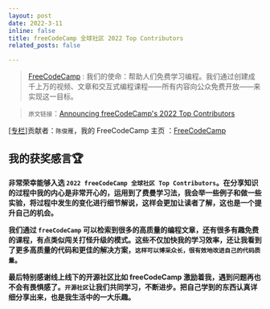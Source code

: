 ```yaml
---
layout: post
date: 2022-3-11 
inline: false
title: freeCodeCamp 全球社区 2022 Top Contributors
related_posts: false

---
```


> [FreeCodeCamp](https://www.freecodecamp.org/chinese) : 我们的使命：帮助人们免费学习编程。我们通过创建成千上万的视频、文章和交互式编程课程——所有内容向公众免费开放——来实现这一目标。

> `原文链接`：[Announcing freeCodeCamp's 2022 Top Contributors](https://www.freecodecamp.org/news/freecodecamp-2022-top-contributors/)

[[专栏]](https://www.freecodecamp.org/chinese/news)贡献者：`陈俊雁`，我的 FreeCodeCamp 主页 ：[FreeCodeCamp](https://www.freecodecamp.org/chinese/news/author/chen/)

## 我的获奖感言🏆

**非常荣幸能够入选 `2022 freeCodeCamp 全球社区 Top Contributors`。在分享知识的过程中我的内心是非常开心的，运用到了费曼学习法，我会举一些例子和做一些实验，将过程中发生的变化进行细节解说，这样会更加让读者了解，这也是一个提升自己的机会。**

**我们通过 `freeCodeCamp` 可以检索到很多的高质量的编程文章，还有很多有趣免费的课程，有点类似闯关打怪升级的模式。这些不仅加快我的学习效率，还让我看到了更多高质量的代码和更佳的解决方案，`这样可以博采众长，很有效地改进自己的代码质量`。**

**最后特别感谢线上线下的开源社区比如 freeCodeCamp 激励着我，遇到问题再也不会有畏惧感了。`开源社区`让我们共同学习，不断进步。把自己学到的东西认真详细分享出来，也是我生活中的一大乐趣。**

